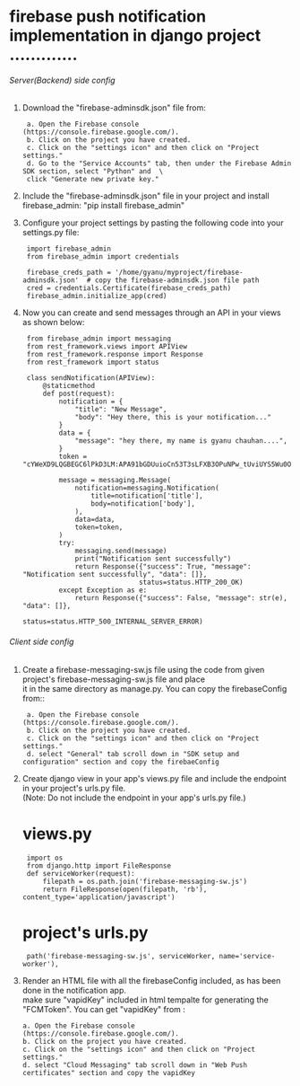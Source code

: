 # firebase push notification implementation in django project .............


###### Server(Backend) side config ################

1. Download the "firebase-adminsdk.json" file from: 

        a. Open the Firebase console (https://console.firebase.google.com/). 
        b. Click on the project you have created. 
        c. Click on the "settings icon" and then click on "Project settings." 
        d. Go to the "Service Accounts" tab, then under the Firebase Admin SDK section, select "Python" and  \
        click "Generate new private key."

2. Include the "firebase-adminsdk.json" file in your project and install firebase_admin: 
        "pip install firebase_admin"

3. Configure your project settings by pasting the following code into your settings.py file:

        import firebase_admin
        from firebase_admin import credentials

        firebase_creds_path = '/home/gyanu/myproject/firebase-adminsdk.json'  # copy the firebase-adminsdk.json file path
        cred = credentials.Certificate(firebase_creds_path)
        firebase_admin.initialize_app(cred)

4. Now you can create and send messages through an API in your views as shown below:

        from firebase_admin import messaging
        from rest_framework.views import APIView
        from rest_framework.response import Response
        from rest_framework import status

        class sendNotification(APIView):
            @staticmethod
            def post(request):
                notification = {
                    "title": "New Message",
                    "body": "Hey there, this is your notification..."
                }
                data = {
                    "message": "hey there, my name is gyanu chauhan....",
                }
                token = "cYWeXD9LQGBEGC6lPkD3LM:APA91bGDUuioCn53T3sLFXB3OPuNPw_tUviUYS5Wu0O1wMdSrXkUtid9HwVyh0Q4pxUHzZNg8P35sbnavOAu3JWz32__pB19i2sL0zz1kb5n3Ptuix87SCCWiXlDE8tniMEIp3uZV76kjl"
                
                message = messaging.Message(
                    notification=messaging.Notification(
                        title=notification['title'],
                        body=notification['body'],
                    ),
                    data=data, 
                    token=token,
                )
                try:
                    messaging.send(message)
                    print("Notification sent successfully")
                    return Response({"success": True, "message": "Notification sent successfully", "data": []},
                                    status=status.HTTP_200_OK)
                except Exception as e:
                    return Response({"success": False, "message": str(e), "data": []},
                                    status=status.HTTP_500_INTERNAL_SERVER_ERROR)



###### Client side config ################

1. Create a firebase-messaging-sw.js file using the code from given project's firebase-messaging-sw.js file and place \
   it in the same directory as manage.py. You can copy the firebaseConfig from::

        a. Open the Firebase console (https://console.firebase.google.com/). 
        b. Click on the project you have created. 
        c. Click on the "settings icon" and then click on "Project settings." 
        d. select "General" tab scroll down in "SDK setup and configuration" section and copy the firebaeConfig

2. Create django view in your app's views.py file and include the endpoint in your project's urls.py file. \
   (Note: Do not include the endpoint in your app's urls.py file.)    
    
    # views.py
        import os
        from django.http import FileResponse
        def serviceWorker(request):
            filepath = os.path.join('firebase-messaging-sw.js')
            return FileResponse(open(filepath, 'rb'), content_type='application/javascript')   

    # project's urls.py 
        path('firebase-messaging-sw.js', serviceWorker, name='service-worker'), 

3.  Render an HTML file with all the firebaseConfig included, as has been done in the notification app.\
    make sure "vapidKey" included in html tempalte for generating the "FCMToken". You can get "vapidKey" from :

        a. Open the Firebase console (https://console.firebase.google.com/). 
        b. Click on the project you have created. 
        c. Click on the "settings icon" and then click on "Project settings." 
        d. select "Cloud Messaging" tab scroll down in "Web Push certificates" section and copy the vapidKey

                    